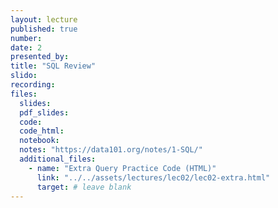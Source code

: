 ```yaml
---
layout: lecture
published: true
number: 
date: 2
presented_by: 
title: "SQL Review"
slido: 
recording: 
files:
  slides: 
  pdf_slides:
  code:
  code_html: 
  notebook: 
  notes: "https://data101.org/notes/1-SQL/"
  additional_files:
    - name: "Extra Query Practice Code (HTML)"
      link: "../../assets/lectures/lec02/lec02-extra.html"
      target: # leave blank
---
```

